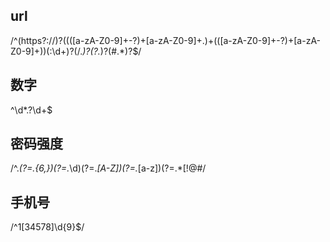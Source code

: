 ## url

/^(https?:\/\/)?((([a-zA-Z0-9]+-?)+[a-zA-Z0-9]+\.)+(([a-zA-Z0-9]+-?)+[a-zA-Z0-9]+))(:\d+)?(\/.*)?(\?.*)?(#.*)?$/

## 数字

^\d*\.?\d+$

## 密码强度

/^.*(?=.{6,})(?=.*\d)(?=.*[A-Z])(?=.*[a-z])(?=.*[!@#$%^&*?]).*$/

## 手机号

/^1[34578]\d{9}$/